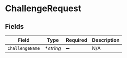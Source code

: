 # ChallengeRequest


## Fields

| Field              | Type               | Required           | Description        |
| ------------------ | ------------------ | ------------------ | ------------------ |
| `ChallengeName`    | **string*          | :heavy_minus_sign: | N/A                |